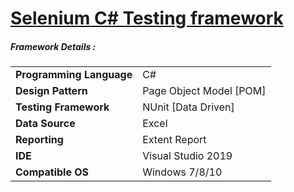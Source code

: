 
# <a href="https://github.com/tobeaprogrammer/TestAutomation_SeleniumCSharp">Selenium C# Testing framework</a>

<h5> Framework Details :</h5>
<div>
<table>
  <tr><td><b>Programming Language</b></td><td>C#</td></tr>
  <tr><td><b>Design Pattern</b></td><td>Page Object Model [POM]</td></tr>
  <tr><td><b>Testing Framework</b></td><td>NUnit [Data Driven]</td></tr>
  <tr><td><b>Data Source</b></td><td>Excel</td></tr>
  <tr><td><b>Reporting</b></td><td>Extent Report</td></tr>
  <tr><td><b>IDE</b></td><td>Visual Studio 2019</td></tr>
  <tr><td><b>Compatible OS</b></td><td>Windows 7/8/10</td></tr>
</table>
</div>
